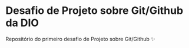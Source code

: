 # Desafio de Projeto sobre Git/Github da DIO
Repositório do primeiro desafio de Projeto sobre Git/Github :sparkles:
